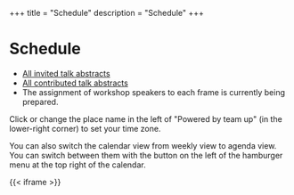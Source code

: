 +++
title = "Schedule"
description = "Schedule"
+++

# Schedule

- [All invited talk abstracts](https://biocasia2021.bioconductor.org/)
- [All contributed talk abstracts](https://biocasia2021.bioconductor.org/contributions/)
- The assignment of workshop speakers to each frame is currently being prepared.

Click or change the place name in the left of "Powered by team up" (in the lower-right corner) to set your time zone.

You can also switch the calendar view from weekly view to agenda view.
You can switch between them with the button on the left of the hamburger menu at the top right of the calendar.

{{< iframe >}}
